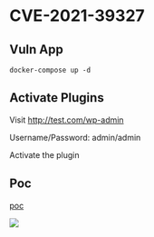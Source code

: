 # CVE-2021-39327

## Vuln App

```
docker-compose up -d
```

## Activate Plugins

Visit http://test.com/wp-admin

Username/Password: admin/admin

Activate the plugin

## Poc

[poc](poc/nuclei/CVE-2021-39327.yaml)

![](1.png)